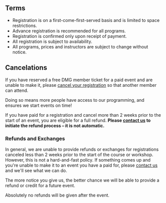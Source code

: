 ## Terms

* Registration is on a first-come-first-served basis and is limited to space restrictions.
* Advance registration is recommended for all programs.
* Registration is confirmed only upon receipt of payment.
* All registration is subject to availability.
* All programs, prices and instructors are subject to change without notice.

## Cancelations

If you have reserved a free DMG member ticket for a paid event and are unable to make it, please [cancel your registration](https://dmg.to/members/registrations) so that another member can attend.

Doing so means more people have access to our programming, and ensures we start events on time!

If you have paid for a registration and cancel more than 2 weeks prior to the start of an event, you are eligible for a full refund. **Please [contact us](mailto:events@dmg.to) to initiate the refund process – it is not automatic.**

### Refunds and Exchanges

In general, we are unable to provide refunds or exchanges for registrations canceled less than 2 weeks prior to the start of the course or workshop. However, this is not a hard-and-fast policy. If something comes up and you're unable to make it to an event you have a paid for, please [contact us](mailto:events@dmg.to) and we'll see what we can do.

The more notice you give us, the better chance we will be able to provide a refund or credit for a future event.

Absolutely no refunds will be given after the event.